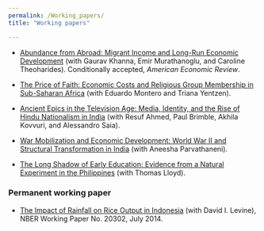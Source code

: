 ```yaml
---
permalink: /Working_papers/
title: "Working papers"

---
```



<!-- ======================================================= -->

* [Abundance from Abroad: Migrant Income and Long-Run Economic Development](/deanyang/files/khanna-murathanoglu-theoharides-yang-2025-abundance-from-abroad.pdf) (with Gaurav Khanna, Emir Murathanoglu, and Caroline Theoharides). Conditionally accepted, _American Economic Review_. 

* [The Price of Faith: Economic Costs and Religious Group Membership in Sub-Saharan Africa](/deanyang/files/workingpapers/montero-yang-yentzen-2025-price-of-faith.pdf) (with Eduardo Montero and Triana Yentzen).

* [Ancient Epics in the Television Age: Media, Identity, and the Rise of Hindu Nationalism in India](/deanyang/files/workingpapers/ahmed-brimble-kovvuri-saia-yang-2025-ancient-epics.pdf)  (with Resuf Ahmed, Paul Brimble, Akhila Kovvuri, and Alessandro Saia).

* [War Mobilization and Economic Development: World War II and Structural Transformation in India](/deanyang/files/workingpapers/parvathaneni-yang-2024-war-mobilization-india.pdf) (with Aneesha Parvathaneni).

* [The Long Shadow of Early Education: Evidence from a Natural Experiment in the Philippines](/deanyang/files/workingpapers/lloyd-yang-2025-long-shadow.pdf) (with Thomas Lloyd).


<!-- /////////////// -->
### Permanent working paper


* [The Impact of Rainfall on Rice Output in Indonesia](http://www.nber.org/papers/w20302) (with David I. Levine), NBER Working Paper No. 20302, July 2014.